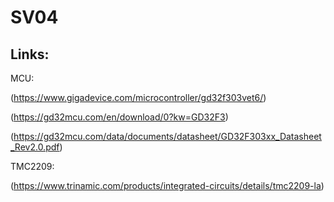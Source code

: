 # SV04

## Links:

MCU:

(https://www.gigadevice.com/microcontroller/gd32f303vet6/)

(https://gd32mcu.com/en/download/0?kw=GD32F3)

(https://gd32mcu.com/data/documents/datasheet/GD32F303xx_Datasheet_Rev2.0.pdf)


TMC2209:

(https://www.trinamic.com/products/integrated-circuits/details/tmc2209-la)
